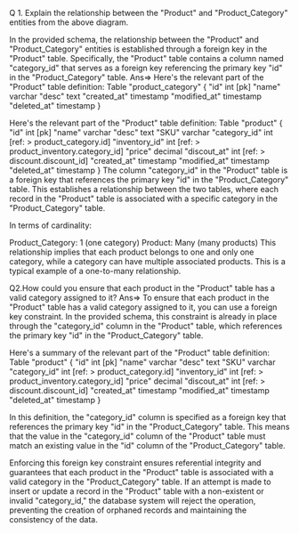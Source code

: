 Q 1. Explain the relationship between the "Product" and "Product_Category" entities from the above diagram.

In the provided schema, the relationship between the "Product" and "Product_Category" entities is established through a foreign key in the "Product" table.
Specifically, the "Product" table contains a column named "category_id" that serves as a foreign key referencing the primary key "id" in the "Product_Category" table.
Ans=>
Here's the relevant part of the "Product" table definition:
Table "product_category" {
  "id" int [pk]
  "name" varchar
  "desc" text
  "created_at" timestamp
  "modified_at" timestamp
  "deleted_at" timestamp
}

Here's the relevant part of the "Product" table definition:
Table "product" {
  "id" int [pk]
  "name" varchar
  "desc" text
  "SKU" varchar
  "category_id" int [ref: > product_category.id]
  "inventory_id" int [ref: > product_inventory.category_id]
  "price" decimal
  "discout_at" int [ref: > discount.discount_id]
  "created_at" timestamp
  "modified_at" timestamp
  "deleted_at" timestamp
}
The column "category_id" in the "Product" table is a foreign key that references the primary key "id" in the "Product_Category" table. This establishes a relationship between the two tables,
where each record in the "Product" table is associated with a specific category in the "Product_Category" table.

In terms of cardinality:

Product_Category: 1 (one category)
Product: Many (many products)
This relationship implies that each product belongs to one and only one category, while a category can have multiple associated products. This is a typical example of a one-to-many relationship.

Q2.How could you ensure that each product in the "Product" table has a valid category assigned to it?
Ans=>
To ensure that each product in the "Product" table has a valid category assigned to it, you can use a foreign key constraint. In the provided schema, this constraint is already in place through the "category_id" column in the "Product" table, which references the primary key "id" in the "Product_Category" table.

Here's a summary of the relevant part of the "Product" table definition:
Table "product" {
  "id" int [pk]
  "name" varchar
  "desc" text
  "SKU" varchar
  "category_id" int [ref: > product_category.id]
  "inventory_id" int [ref: > product_inventory.category_id]
  "price" decimal
  "discout_at" int [ref: > discount.discount_id]
  "created_at" timestamp
  "modified_at" timestamp
  "deleted_at" timestamp
}

In this definition, the "category_id" column is specified as a foreign key that references the primary key "id" in the "Product_Category" table. This means that the value in the "category_id" column of the "Product" table must match an existing value in the "id" column of the "Product_Category" table.

Enforcing this foreign key constraint ensures referential integrity and guarantees that each product in the "Product" table is associated with a valid category in the "Product_Category" table. If an attempt is made to insert or update a record in the "Product" table with a non-existent or invalid "category_id," the database system will reject the operation, preventing the creation of orphaned records and maintaining the consistency of the data.






